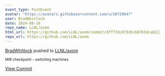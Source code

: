 ```yaml
---
event_type: PushEvent
avatar: "https://avatars.githubusercontent.com/u/2072964?"
user: BradWhitlock
date: 2024-08-16
repo_name: LLNL/axom
html_url: https://github.com/LLNL/axom/commit/dfff7dc87926cb0763dca62223ee753da3aefe68
repo_url: https://github.com/LLNL/axom
---
```


<a href='https://github.com/BradWhitlock' target='_blank'>BradWhitlock</a> pushed to <a href='https://github.com/LLNL/axom' target='_blank'>LLNL/axom</a>

<small>MIR checkpoint - switching machines</small>

<a href='https://github.com/LLNL/axom/commit/dfff7dc87926cb0763dca62223ee753da3aefe68' target='_blank'>View Commit</a>